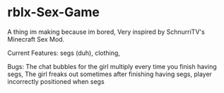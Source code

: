 # rblx-Sex-Game
A thing im making because im bored, Very inspired by SchnurriTV's Minecraft Sex Mod.

Current Features:
segs (duh),
clothing,

Bugs:
The chat bubbles for the girl multiply every time you finish having segs,
The girl freaks out sometimes after finishing having segs,
player incorrectly positioned when segs
